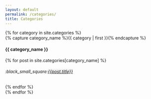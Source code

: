 ```yaml
---
layout: default
permalink: /categories/
title: Categories
---
```


<div id="archives">
{% for category in site.categories %}
  <div class="archive-group">
    {% capture category_name %}{{ category | first }}{% endcapture %}
    <h4 class="category-head" id="{{ category_name | slugize }}">{{ category_name }}</h4>
     {% for post in site.categories[category_name] %}
       <article class="archive-item">
      <h6> :black_small_square:<a style="background-color:#F0F0F0; margin-bottom:2px;" href="{{ post.url }}">{{post.title}}</a></h6>
    </article>
    {% endfor %}
  </div>
{% endfor %}
</div>
